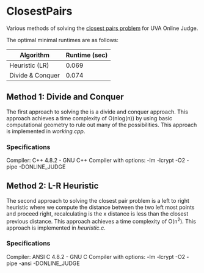 # ClosestPairs
Various methods of solving the [closest pairs problem](http://uva.onlinejudge.org/index.php?option=com_onlinejudge&Itemid=8&page=show_problem&problem=1186) for UVA Online Judge.

The optimal minimal runtimes are as follows:

Algorithm         | Runtime (sec)
----------------- | -------------
Heuristic (LR)    | 0.069
Divide & Conquer  | 0.074

## Method 1: Divide and Conquer
The first approach to solving the  is a divide and conquer approach. This approach achieves a time complexity of O(nlog(n)) by using basic computational geometry to rule out many of the possibilities. This approach is implemented in *working.cpp*.

### Specifications
Compiler:  C++ 4.8.2 - GNU C++ Compiler with options: -lm -lcrypt -O2 -pipe -DONLINE_JUDGE

## Method 2: L-R Heuristic
The second approach to solving the closest pair problem is a left to right heuristic where we compute the distance between the two left most points and proceed right, recalculating is the x distance is less than the closest previous distance. This approach achieves a time complexity of O(n<sup>2</sup>). This approach is implemented in *heuristic.c*.

### Specifications
Compiler: ANSI C 4.8.2 - GNU C Compiler with options: -lm -lcrypt -O2 -pipe -ansi -DONLINE_JUDGE
